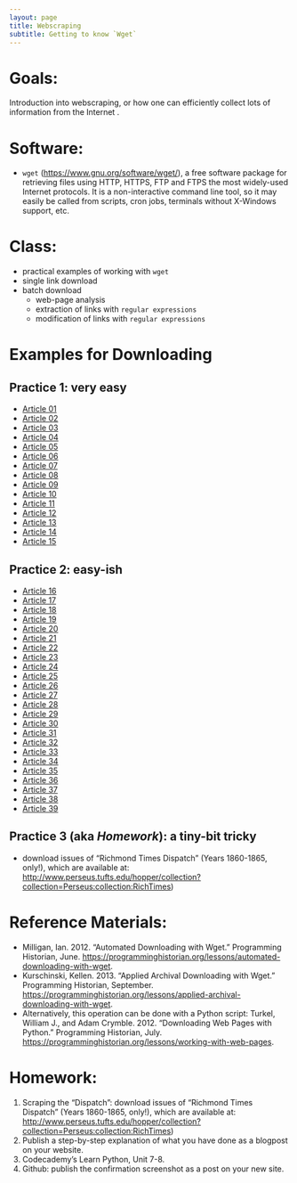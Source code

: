 ```yaml
---
layout: page
title: Webscraping
subtitle: Getting to know `Wget`
---
```


# Goals:

Introduction into webscraping, or how one can efficiently collect lots of information from the Internet .


# Software:

* `wget` (<https://www.gnu.org/software/wget/>), a free software package for retrieving files using HTTP, HTTPS, FTP and FTPS the most widely-used Internet protocols. It is a non-interactive command line tool, so it may easily be called from scripts, cron jobs, terminals without X-Windows support, etc.


# Class:

* practical examples of working with `wget`
* single link download
* batch download
	* web-page analysis
	* extraction of links with `regular expressions`
	* modification of links with `regular expressions`

# Examples for Downloading

## Practice 1: very easy

* [Article 01](https://univie-tnt-2018-summer.github.io/files/07/articles/1860-11-12_article_01.txt)
* [Article 02](https://univie-tnt-2018-summer.github.io/files/07/articles/1860-11-12_article_02.txt)
* [Article 03](https://univie-tnt-2018-summer.github.io/files/07/articles/1860-11-12_article_03.txt)
* [Article 04](https://univie-tnt-2018-summer.github.io/files/07/articles/1860-11-12_article_04.txt)
* [Article 05](https://univie-tnt-2018-summer.github.io/files/07/articles/1860-11-12_article_05.txt)
* [Article 06](https://univie-tnt-2018-summer.github.io/files/07/articles/1860-11-12_article_06.txt)
* [Article 07](https://univie-tnt-2018-summer.github.io/files/07/articles/1860-11-12_article_07.txt)
* [Article 08](https://univie-tnt-2018-summer.github.io/files/07/articles/1860-11-12_article_08.txt)
* [Article 09](https://univie-tnt-2018-summer.github.io/files/07/articles/1860-11-12_article_09.txt)
* [Article 10](https://univie-tnt-2018-summer.github.io/files/07/articles/1860-11-12_article_10.txt)
* [Article 11](https://univie-tnt-2018-summer.github.io/files/07/articles/1860-11-12_article_11.txt)
* [Article 12](https://univie-tnt-2018-summer.github.io/files/07/articles/1860-11-12_article_12.txt)
* [Article 13](https://univie-tnt-2018-summer.github.io/files/07/articles/1860-11-12_article_13.txt)
* [Article 14](https://univie-tnt-2018-summer.github.io/files/07/articles/1860-11-12_article_14.txt)
* [Article 15](https://univie-tnt-2018-summer.github.io/files/07/articles/1860-11-12_article_15.txt)

## Practice 2: easy-ish

* [Article 16](./files/07/articles/1860-11-12_article_16.txt)
* [Article 17](./files/07/articles/1860-11-12_article_17.txt)
* [Article 18](./files/07/articles/1860-11-12_article_18.txt)
* [Article 19](./files/07/articles/1860-11-12_article_19.txt)
* [Article 20](./files/07/articles/1860-11-12_article_20.txt)
* [Article 21](./files/07/articles/1860-11-12_article_21.txt)
* [Article 22](./files/07/articles/1860-11-12_article_22.txt)
* [Article 23](./files/07/articles/1860-11-12_article_23.txt)
* [Article 24](./files/07/articles/1860-11-12_article_24.txt)
* [Article 25](./files/07/articles/1860-11-12_article_25.txt)
* [Article 26](./files/07/articles/1860-11-12_article_26.txt)
* [Article 27](./files/07/articles/1860-11-12_article_27.txt)
* [Article 28](./files/07/articles/1860-11-12_article_28.txt)
* [Article 29](./files/07/articles/1860-11-12_article_29.txt)
* [Article 30](./files/07/articles/1860-11-12_article_30.txt)
* [Article 31](./files/07/articles/1860-11-12_article_31.txt)
* [Article 32](./files/07/articles/1860-11-12_article_32.txt)
* [Article 33](./files/07/articles/1860-11-12_article_33.txt)
* [Article 34](./files/07/articles/1860-11-12_article_34.txt)
* [Article 35](./files/07/articles/1860-11-12_article_35.txt)
* [Article 36](./files/07/articles/1860-11-12_article_36.txt)
* [Article 37](./files/07/articles/1860-11-12_article_37.txt)
* [Article 38](./files/07/articles/1860-11-12_article_38.txt)
* [Article 39](./files/07/articles/1860-11-12_article_39.txt)

## Practice 3 (aka *Homework*): a tiny-bit tricky

* download issues of “Richmond Times Dispatch” (Years 1860-1865, only!), which are available at: <http://www.perseus.tufts.edu/hopper/collection?collection=Perseus:collection:RichTimes>)

# Reference Materials:

* Milligan, Ian. 2012. “Automated Downloading with Wget.” Programming Historian, June. <https://programminghistorian.org/lessons/automated-downloading-with-wget>.
* Kurschinski, Kellen. 2013. “Applied Archival Downloading with Wget.” Programming Historian, September. <https://programminghistorian.org/lessons/applied-archival-downloading-with-wget>.
* Alternatively, this operation can be done with a Python script: Turkel, William J., and Adam Crymble. 2012. “Downloading Web Pages with Python.” Programming Historian, July. <https://programminghistorian.org/lessons/working-with-web-pages>.


# Homework:

1. Scraping the “Dispatch”: download issues of “Richmond Times Dispatch” (Years 1860-1865, only!), which are available at: <http://www.perseus.tufts.edu/hopper/collection?collection=Perseus:collection:RichTimes>)
2. Publish a step-by-step explanation of what you have done as a blogpost on your website.
3. Codecademy’s Learn Python, Unit 7-8.
4. Github: publish the confirmation screenshot as a post on your new site.
